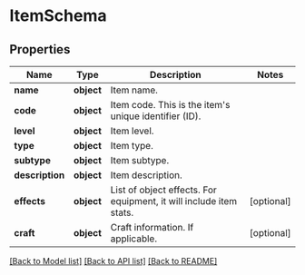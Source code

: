 # ItemSchema

## Properties
Name | Type | Description | Notes
------------ | ------------- | ------------- | -------------
**name** | **object** | Item name. | 
**code** | **object** | Item code. This is the item&#x27;s unique identifier (ID). | 
**level** | **object** | Item level. | 
**type** | **object** | Item type. | 
**subtype** | **object** | Item subtype. | 
**description** | **object** | Item description. | 
**effects** | **object** | List of object effects. For equipment, it will include item stats. | [optional] 
**craft** | **object** | Craft information. If applicable. | [optional] 

[[Back to Model list]](../README.md#documentation-for-models) [[Back to API list]](../README.md#documentation-for-api-endpoints) [[Back to README]](../README.md)

